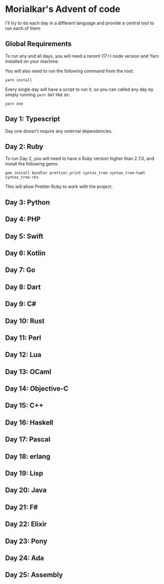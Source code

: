 # Morialkar's Advent of code

I'll try to do each day in a different language and provide a central tool to run each of them

## Global Requirements
To run any and all days, you will need a recent (17+) node version and Yarn installed on your machine.

You will also need to run the following command from the root:

`yarn install`

Every single day will have a script to run it, so you can called any day by simply running `yarn DAY` like so:

`yarn one`

## Day 1: Typescript

Day one doesn't require any external dependencies.

## Day 2: Ruby

To run Day 2, you will need to have a Ruby version higher than 2.7.0, and install the following gems:

`gem install bundler prettier_print syntax_tree syntax_tree-haml syntax_tree-rbs`

This will allow Prettier Ruby to work with the project.

## Day 3: Python


## Day 4: PHP


## Day 5: Swift


## Day 6: Kotlin


## Day 7: Go


## Day 8: Dart


## Day 9: C#


## Day 10: Rust


## Day 11: Perl


## Day 12: Lua


## Day 13: OCaml


## Day 14: Objective-C


## Day 15: C++


## Day 16: Haskell


## Day 17: Pascal


## Day 18: erlang


## Day 19: Lisp


## Day 20: Java


## Day 21: F#


## Day 22: Elixir


## Day 23: Pony


## Day 24: Ada


## Day 25: Assembly


